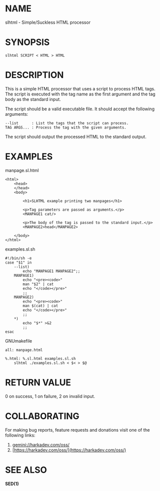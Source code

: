 # NAME

slhtml - Simple/Suckless HTML processor

# SYNOPSIS

    slhtml SCRIPT < HTML > HTML

# DESCRIPTION

This is a simple HTML processor that uses a script to process HTML
tags. The script is executed with the tag name as the first argument
and the tag body as the standard input.

The script should be a valid executable file. It should accept
the following arguments:

    --list      : List the tags that the script can process.
    TAG ARGS... : Process the tag with the given arguments.

The script should output the processed HTML to the standard output.

# EXAMPLES

manpage.sl.html

    <html>
        <head>
        </head>
        <body>
    
            <h1>SLHTML example printing two manpages</h1>

            <p>Tag parameters are passed as arguments.</p>
            <MANPAGE1 cat/>
        
            <p>The body of the tag is passed to the standard input.</p>
            <MANPAGE2>head</MANPAGE2>
    
        </body>
    </html>


examples.sl.sh

    #!/bin/sh -e
    case "$1" in
        --list)
            echo "MANPAGE1 MANPAGE2";;
        MANPAGE1)
            echo "<pre><code>"
            man "$2" | cat
            echo "</code></pre>"
            ;;
        MANPAGE2)
            echo "<pre><code>"
            man $(cat) | cat
            echo "</code></pre>"
            ;;
        *)
            echo "$*" >&2
            ;;
    esac

GNUmakefile

    all: manpage.html

    %.html: %.sl.html examples.sl.sh
        slhtml ./examples.sl.sh < $< > $@

# RETURN VALUE

0 on success, 1 on failure, 2 on invalid input.

# COLLABORATING

For making bug reports, feature requests and donations visit
one of the following links:

1. [gemini://harkadev.com/oss/](gemini://harkadev.com/oss/)
2. [https://harkadev.com/oss/](https://harkadev.com/oss/)
# SEE ALSO

**SED(1)**

